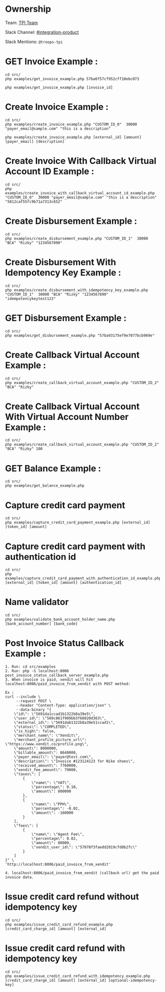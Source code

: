 # Ownership

Team: [TPI Team](https://www.draw.io/?state=%7B%22ids%22:%5B%221Vk1zqYgX2YqjJYieQ6qDPh0PhB2yAd0j%22%5D,%22action%22:%22open%22,%22userId%22:%22104938211257040552218%22%7D)

Slack Channel: [#integration-product](https://xendit.slack.com/messages/integration-product)

Slack Mentions: `@troops-tpi`

# GET Invoice Example : #
```
cd src/
php examples/get_invoice_example.php 57ba6f57cf952cff10ebc073
```

```
php examples/get_invoice_example.php [invoice_id]
```

# Create Invoice Example : #

```
cd src/
php examples/create_invoice_example.php "CUSTOM_ID_0"  30000 "payer_email@sample.com" "this is a description"
```

```
php examples/create_invoice_example.php [external_id] [amount] [payer_email] [description]
```

# Create Invoice With Callback Virtual Account ID Example : #

```
cd src/
php examples/create_invoice_with_callback_virtual_account_id_example.php "CUSTOM_ID_0"  30000 "payer_email@sample.com" "this is a description" "5812caf55fc9b71a7313c652"
```

# Create Disbursement Example : #
```
cd src/
php examples/create_disbursement_example.php "CUSTOM_ID_1"  30000 "BCA" "Rizky" "1234567890"
```

# Create Disbursement With Idempotency Key Example : #
```
cd src/
php examples/create_disbursement_with_idempotency_key_example.php "CUSTOM_ID_1"  30000 "BCA" "Rizky" "1234567890" "idempotencykeytest123"
```

# GET Disbursement Example : #
```
cd src/
php examples/get_disbursement_example.php "57ba93175ef9e7077bcb969e"
```

# Create Callback Virtual Account Example : #
```
cd src/
php examples/create_callback_virtual_account_example.php "CUSTOM_ID_2" "BCA" "Rizky"
```

# Create Callback Virtual Account With Virtual Account Number Example : #
```
cd src/
php examples/create_callback_virtual_account_example.php "CUSTOM_ID_2" "BCA" "Rizky" 100
```

# GET Balance Example : #
```
cd src/
php examples/get_balance_example.php
```

# Capture credit card payment
```
cd src/
php examples/capture_credit_card_payment_example.php [external_id] [token_id] [amount]
```

# Capture credit card payment with authentication id
```
cd src/
php examples/capture_credit_card_payment_with_authentication_id_example.php [external_id] [token_id] [amount] [authentication_id]
```

# Name validator
```
cd src/
php examples/validate_bank_account_holder_name.php [bank_account_number] [bank_code]
```

# Post Invoice Status Callback Example : #
```
1. Run: cd src/examples
2. Run: php -S localhost:8006 post_invoice_status_callback_server_example.php
3. When invoice is paid, xendit will hit localhost:8006/paid_invoice_from_xendit with POST method:

Ex :
curl --include \
     --request POST \
     --header "Content-Type: application/json" \
     --data-binary "{
    \"id\": \"5691da1ccad1b1322b8a39e5\",
    \"user_id\": \"569c861f909bb3f68020d363\",
    \"external_id\": \"5691dab1322b8a39e51ccad1\",
    \"status\": \"COMPLETED\",
    \"is_high\": false,
    \"merchant_name\": \"Xendit\",
    \"merchant_profile_picture_url\": \"https://www.xendit.co/profile.png\",
    \"amount\": 8000000,
    \"billable_amount\": 8640000,
    \"payer_email\": \"payer@test.com\",
    \"description\": \"Invoice #123124123 for Nike shoes\",
    \"received_amount\": 7760000,
    \"xendit_fee_amount\": 79000,
    \"taxes\": [
        {
            \"name\": \"VAT\",
            \"percentage\": 0.10,
            \"amount\": 800000
        },
        {
            \"name\": \"PPH\",
            \"percentage\": -0.02,
            \"amount\": -160000
        }
    ],
    \"fees\": [
        {
            \"name\": \"Agent Fee\",
            \"percentage\": 0.02,
            \"amount\": 80000,
            \"xendit_user_id\": \"57078f3faedd2019cfd8b2fc\"
        }
    ]
}" \
'http://localhost:8006/paid_invoice_from_xendit'

4. localhost:8006/paid_invoice_from_xendit (callback url) get the paid invoice data.
```

# Issue credit card refund without idempotency key
```
cd src/
php examples/issue_credit_card_refund_example.php [credit_card_charge_id] [amount] [external_id]
```

# Issue credit card refund with idempotency key
```
cd src/
php examples/issue_credit_card_refund_with_idempotency_example.php [credit_card_charge_id] [amount] [external_id] [optional-idempotency-key]
```
